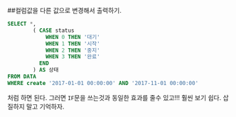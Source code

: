 ##컬럼값을 다른 값으로 변경해서 출력하기.
``` SQL
SELECT *,
        ( CASE status
            WHEN 0 THEN '대기'
            WHEN 1 THEN '시작'
            WHEN 2 THEN '중지'
            WHEN 3 THEN '완료'
          END
        ) AS 상태
FROM DATA
WHERE create '2017-01-01 00:00:00' AND '2017-11-01 00:00:00'
```
처럼 하면 된다. 그러면 `IF`문을 쓰는것과 동일한 효과를 줄수 있고!!!
훨씬 보기 쉽다. 삽질하지 말고 기억하자.